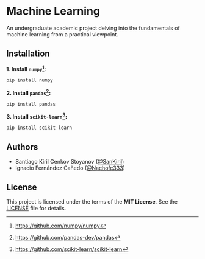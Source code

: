 # Machine Learning
An undergraduate academic project delving into the fundamentals of machine learning from a practical viewpoint.

## Installation
**1. Install `numpy`[^1]:**
```bash
pip install numpy
```

**2. Install `pandas`[^2]:**
```bash
pip install pandas
```

**3. Install `scikit-learn`[^3]:**
```bash
pip install scikit-learn
```


## Authors
- Santiago Kiril Cenkov Stoyanov ([@SanKiril](https://github.com/SanKiril))
- Ignacio Fernández Cañedo ([@Nachofc333](https://github.com/Nachofc333))

## License
This project is licensed under the terms of the **MIT License**. See the [LICENSE](./LICENSE) file for details.

[^1]: https://github.com/numpy/numpy
[^2]: https://github.com/pandas-dev/pandas
[^3]: https://github.com/scikit-learn/scikit-learn
